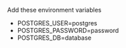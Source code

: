 Add these environment variables

- POSTGRES_USER=postgres
- POSTGRES_PASSWORD=password
- POSTGRES_DB=database
